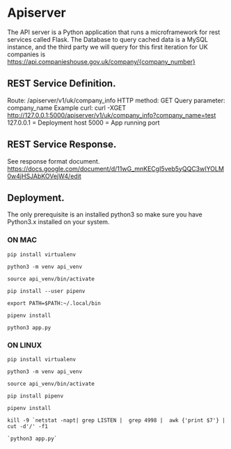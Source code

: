 # Apiserver

The API server is a Python application that runs a microframework for rest services called Flask.
The Database to query cached data is a MySQL instance, and the third party we will query for this first iteration for UK companies is https://api.companieshouse.gov.uk/company/{company_number}

## REST Service Definition.

Route: /apiserver/v1/uk/company_info
HTTP method: GET
Query parameter: company_name
Example curl:
curl -XGET http://127.0.0.1:5000/apiserver/v1/uk/company_info?company_name=test
127.0.0.1 = Deployment host
5000 = App running port

## REST Service Response.

See response format document.
https://docs.google.com/document/d/11wG_mnKECgI5veb5yQQC3wIYOLM0w4jHSJAbKOVejW4/edit


## Deployment.
The only prerequisite is an installed python3 so make sure you have Python3.x installed on your system.

### ON MAC
`pip install virtualenv`

`python3 -m venv api_venv`

`source api_venv/bin/activate`

`pip install --user pipenv`

`export PATH=$PATH:~/.local/bin`

`pipenv install`

`python3 app.py` 

### ON LINUX

`pip install virtualenv`

`python3 -m venv api_venv`

`source api_venv/bin/activate`

`pip install pipenv`

`pipenv install`

```
kill -9 `netstat -napt| grep LISTEN |  grep 4998 |  awk {'print $7'} | cut -d'/' -f1

`python3 app.py` 
